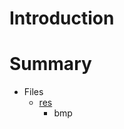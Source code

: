 # Introduction 

# Summary

- Files
  - [res](https://github.com/OpenStreetGears/docs/res.md)
    - bmp
